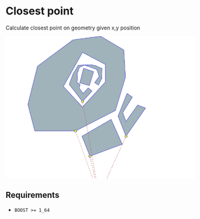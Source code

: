 # Closest point

Calculate closest point on geometry given x,y position 

![point_to_geometry_distance](https://raw.githubusercontent.com/artemp/closest_point/master/point_to_geometry_distance.gif)
## Requirements

* `BOOST >= 1_64`

